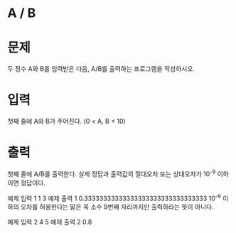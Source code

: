 # A / B
# 문제
두 정수 A와 B를 입력받은 다음, A/B를 출력하는 프로그램을 작성하시오.

# 입력
첫째 줄에 A와 B가 주어진다. (0 < A, B < 10)

# 출력
첫째 줄에 A/B를 출력한다. 실제 정답과 출력값의 절대오차 또는 상대오차가 10<sup>-9</sup> 이하이면 정답이다.

예제 입력 1 
1 3
예제 출력 1 
0.33333333333333333333333333333333
10<sup>-9</sup> 이하의 오차를 허용한다는 말은 꼭 소수 9번째 자리까지만 출력하라는 뜻이 아니다.

예제 입력 2 
4 5
예제 출력 2 
0.8